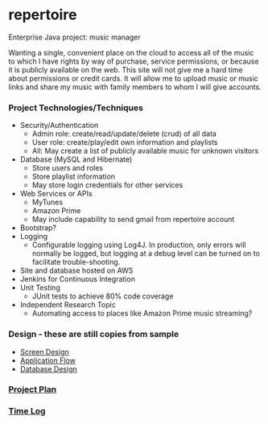 # repertoire
Enterprise Java project: music manager

Wanting a single, convenient place on the cloud to access all of the music to which I have rights
by way of purchase, service permissions, or because it is publicly available on the web. This site will
not give me a hard time about permissions or credit cards. It will allow me to upload music or music links
and share my music with family members to whom I will give accounts.


### Project Technologies/Techniques 

* Security/Authentication
  * Admin role: create/read/update/delete (crud) of all data
  * User role: create/play/edit own information and playlists
  * All: May create a list of publicly available music for unknown visitors
* Database (MySQL and Hibernate)
  * Store users and roles
  * Store playlist information
  * May store login credentials for other services
* Web Services or APIs
  * MyTunes
  * Amazon Prime
  * May include capability to send gmail from repertoire account
* Bootstrap?
* Logging
  * Configurable logging using Log4J. In production, only errors will normally be logged, but logging 
     at a debug level can be turned on to facilitate trouble-shooting. 
* Site and database hosted on AWS
* Jenkins for Continuous Integration
* Unit Testing
  * JUnit tests to achieve 80% code coverage
* Independent Research Topic
  * Automating access to places like Amazon Prime music streaming?

### Design - these are still copies from sample

* [Screen Design](DesignDocuments/Screens.md)
* [Application Flow](DesignDocuments/applicationFlow.md)
* [Database Design](DesignDocuments/databaseDiagram.png)

### [Project Plan](ProjectPlan.md)

### [Time Log](TimeLog.md)
